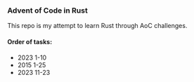 ### Advent of Code in Rust

This repo is my attempt to learn Rust through AoC challenges. 

#### Order of tasks:

- 2023 1-10 
- 2015 1-25
- 2023 11-23
